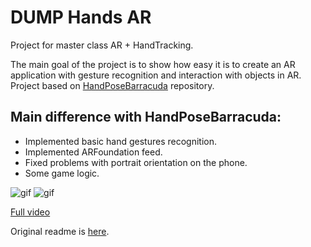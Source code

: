 **DUMP Hands AR**
=================
Project for master class AR + HandTracking. 

The main goal of the project is to show how easy it is to create an AR application with gesture recognition and interaction with objects in AR. Project based on [HandPoseBarracuda](https://github.com/keijiro/HandPoseBarracuda) repository. 
## Main difference with HandPoseBarracuda:
- Implemented basic hand gestures recognition.
- Implemented ARFoundation feed.
- Fixed problems with portrait orientation on the phone. 
- Some game logic.

![gif](https://j.gifs.com/mqRD8E.gif) ![gif](https://j.gifs.com/PjmOg2.gif)

[Full video](https://youtu.be/Xc0i7msBKCc)

Original readme is [here](https://github.com/keijiro/HandPoseBarracuda/blob/main/README.md).

